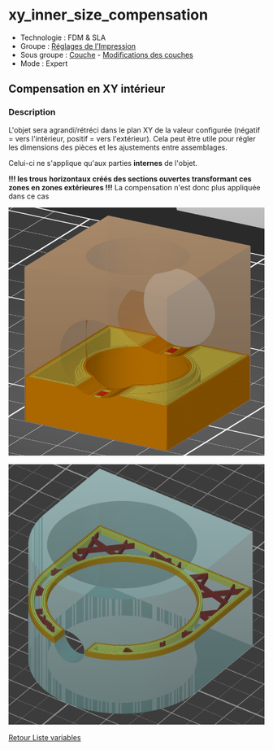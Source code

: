 # xy_inner_size_compensation

* Technologie : FDM & SLA
* Groupe : [Réglages de l'Impression](../print_settings/print_settings.md)
* Sous groupe : [Couche](../print_settings/print_settings.md#couche) - [Modifications des couches](../print_settings/print_settings.md#modifications-des-couches)
* Mode : Expert

## Compensation en XY intérieur

### Description

L'objet sera agrandi/rétréci dans le plan XY de la valeur configurée (négatif = vers l'intérieur, positif = vers l'extérieur). Cela peut être utile pour régler les dimensions des pièces et les ajustements entre assemblages.

Celui-ci ne s'applique qu'aux parties **internes** de l'objet.

**!!! les trous horizontaux créés des sections ouvertes transformant ces zones en zones extérieures !!!** La compensation n'est donc plus appliquée dans ce cas

![trou dans le modèle la compensation ne s'applique plus](./images/xy_inner_size_compensation/001.png)


![Section ouverte](./images/hole_size_compensation/002.png)



[Retour Liste variables](variable_list.md)
